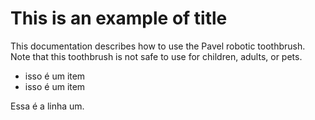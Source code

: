 # This is an example of title

This documentation describes how to use the Pavel robotic toothbrush.
Note that this toothbrush is not safe to use for children, adults, or pets.

- isso é um item
- isso é um item

Essa é a linha um.
